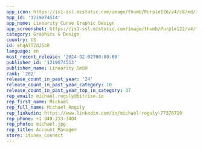 ```yaml
---
app_icon: https://is1-ssl.mzstatic.com/image/thumb/Purple126/v4/c8/ed/36/c8ed36a4-cd3f-3977-6ee7-6bd0c1616f0e/AppIcon-0-0-1x_U007epad-0-0-0-0-0-0-85-220.png/1024x1024bb.png
app_id: '1219074514'
app_name: Linearity Curve Graphic Design
app_screenshot: https://is1-ssl.mzstatic.com/image/thumb/Purple122/v4/f3/fd/5a/f3fd5aa8-7260-fb94-124d-df187352cbc9/c2f801f0-dd0b-4ea6-a24f-0888901e2d90_1OK.jpg/1242x2688bb.png
category: Graphics & Design
country: US
id: ehqAlTZdJSbR
language: en
most_recent_release: '2024-02-02T00:00:00'
publisher_id: '1219074513'
publisher_name: Linearity GmbH
rank: '202'
release_count_in_past_year: '24'
release_count_in_past_year_category: 10
release_count_in_past_year_top_in_category: 37
rep_email: michael.roguly@bitrise.io
rep_first_name: Michael
rep_full_name: Michael Roguly
rep_linkedin: https://www.linkedin.com/in/michael-roguly-77376710
rep_phone: +1 949-233-3404
rep_photo: michael.jpg
rep_title: Account Manager
store: itunes_connect
---
```

